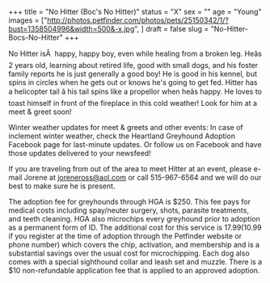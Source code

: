 +++
title = "No Hitter (Boc's No Hitter)"
status = "X"
sex = ""
age = "Young"
images = ["http://photos.petfinder.com/photos/pets/25150342/1/?bust=1358504996&width=500&-x.jpg",
]
draft = false
slug = "No-Hitter-Bocs-No-Hitter"
+++




 No Hitter isÂ  happy, happy boy, even while healing from a broken leg. Heâs 2 years old, learning about retired life, good with small dogs, and his foster family reports he is just generally a good boy! He is good in his kennel, but spins in circles when he gets out or knows he's going to get fed. Hitter has a helicopter tail â his tail spins like a propellor when heâs happy. He loves to toast himself in front of the fireplace in this cold weather! Look for him at a meet & greet soon!


Winter weather updates for meet & greets and other events: In case of inclement winter weather, check the Heartland Greyhound Adoption Facebook page for last-minute updates. Or follow us on Facebook and have those updates delivered to your newsfeed!


If you are traveling from out of the area to meet Hitter at an event, please e-mail Jorene at joreneross@aol.com or call 515-967-6564 and we will do our best to make sure he is present.

The adoption fee for greyhounds through HGA is $250. This fee pays for medical costs including spay/neuter surgery, shots, parasite treatments, and teeth cleaning. HGA also microchips every greyhound prior to adoption as a permanent form of ID. The additional cost for this service is $17.99 ($10.99 if you register at the time of adoption through the Petfinder website or phone number) which covers the chip, activation, and membership and is a substantial savings over the usual cost for microchipping. Each dog also comes with a special sighthound collar and leash set and muzzle. There is a $10 non-refundable application fee that is applied to an approved adoption.

